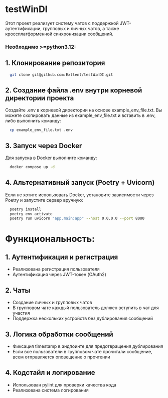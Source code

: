 # testWinDI

Этот проект реализует систему чатов с поддержкой JWT-аутентификации, групповых и личных чатов, а также
кроссплатформенной синхронизации сообщений.

### Необходимо >=python3.12:
## 1. Клонирование репозитория

```bash
  git clone git@github.com:Exllent/testWinDI.git
```

## 2. Создание файла .env внутри корневой директории проекта

Создайте .env в корневой директории на основе example_env_file.txt. Вы можете скопировать данные из example_env_file.txt
и вставить в .env, либо выполнить команду:

```bash
  cp example_env_file.txt .env
```

## 3. Запуск через Docker

Для запуска в Docker выполните команду:

```bash
  docker compose up -d
```

## 4. Альтернативный запуск (Poetry + Uvicorn)

Если не хотите использовать Docker, установите зависимости через Poetry и запустите сервер вручную:

```bash
  poetry install
  poetry env activate
  poetry run uvicorn "app.main:app" --host 0.0.0.0 --port 8000
```
# Функциональность:
## 1. Аутентификация и регистрация
  - Реализована регистрация пользователя
  - Аутентификация через JWT-токен (OAuth2)

## 2. Чаты
  - Создание личных и групповых чатов
  - В групповом чате каждый пользователь должен вступить в чат для участия
  - Поддержка нескольких устройств без дублирования сообщений

## 3. Логика обработки сообщений
  - Фиксация timestamp в эндпоинте для предотвращения дублирования
  - Если все пользователи в групповом чате прочитали сообщение, всем отправляется оповещение о прочтении

## 4. Кодстайл и логирование
  - Использован pylint для проверки качества кода
  - Реализована система логирования
